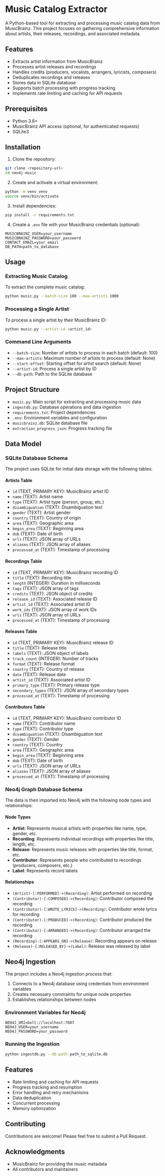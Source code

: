 # Music Catalog Extractor

A Python-based tool for extracting and processing music catalog data from MusicBrainz. This project focuses on gathering comprehensive information about artists, their releases, recordings, and associated metadata.

## Features

- Extracts artist information from MusicBrainz
- Processes artist releases and recordings
- Handles credits (producers, vocalists, arrangers, lyricists, composers)
- Deduplicates recordings and releases
- Stores data in SQLite database
- Supports batch processing with progress tracking
- Implements rate limiting and caching for API requests

## Prerequisites

- Python 3.8+
- MusicBrainz API access (optional, for authenticated requests)
- SQLite3

## Installation

1. Clone the repository:
```bash
git clone <repository-url>
cd neo4j-music
```

2. Create and activate a virtual environment:
```bash
python -m venv venv
source venv/bin/activate
```

3. Install dependencies:
```bash
pip install -r requirements.txt
```

4. Create a `.env` file with your MusicBrainz credentials (optional):
```
MUSICBRAINZ_USER=your_username
MUSICBRAINZ_PASSWORD=your_password
CONTACT_EMAIL=your_email
DB_PATH=path_to_database
```

## Usage

### Extracting Music Catalog 

To extract the complete music catalog:

```bash
python music.py --batch-size 100 --max-artists 1000
```

### Processing a Single Artist

To process a single artist by their MusicBrainz ID:

```bash
python music.py --artist-id <artist_id>
```

### Command Line Arguments

- `--batch-size`: Number of artists to process in each batch (default: 100)
- `--max-artists`: Maximum number of artists to process (default: None)
- `--start-offset`: Starting offset for artist search (default: None)
- `--artist-id`: Process a single artist by ID
- `--db-path`: Path to the SQLite database

## Project Structure

- `music.py`: Main script for extracting and processing music data
- `ingestdb.py`: Database operations and data ingestion
- `requirements.txt`: Project dependencies
- `.env`: Environment variables and configuration
- `musicbrainz.db`: SQLite database file
- `extraction_progress.json`: Progress tracking file

## Data Model

### SQLite Database Schema

The project uses SQLite for initial data storage with the following tables:

#### Artists Table
- `id` (TEXT, PRIMARY KEY): MusicBrainz artist ID
- `name` (TEXT): Artist name
- `type` (TEXT): Artist type (person, group, etc.)
- `disambiguation` (TEXT): Disambiguation text
- `gender` (TEXT): Artist gender
- `country` (TEXT): Country of origin
- `area` (TEXT): Geographic area
- `begin_area` (TEXT): Beginning area
- `dob` (TEXT): Date of birth
- `urls` (TEXT): JSON array of URLs
- `aliases` (TEXT): JSON array of aliases
- `processed_at` (TEXT): Timestamp of processing

#### Recordings Table
- `id` (TEXT, PRIMARY KEY): MusicBrainz recording ID
- `title` (TEXT): Recording title
- `length` (INTEGER): Duration in milliseconds
- `tags` (TEXT): JSON array of tags
- `credits` (TEXT): JSON object of credits
- `release_id` (TEXT): Associated release ID
- `artist_id` (TEXT): Associated artist ID
- `work_ids` (TEXT): JSON array of work IDs
- `urls` (TEXT): JSON array of URLs
- `processed_at` (TEXT): Timestamp of processing

#### Releases Table
- `id` (TEXT, PRIMARY KEY): MusicBrainz release ID
- `title` (TEXT): Release title
- `labels` (TEXT): JSON object of labels
- `track_count` (INTEGER): Number of tracks
- `format` (TEXT): Release format
- `country` (TEXT): Country of release
- `date` (TEXT): Release date
- `artist_id` (TEXT): Associated artist ID
- `primary_type` (TEXT): Primary release type
- `secondary_types` (TEXT): JSON array of secondary types
- `processed_at` (TEXT): Timestamp of processing

#### Contributors Table
- `id` (TEXT, PRIMARY KEY): MusicBrainz contributor ID
- `name` (TEXT): Contributor name
- `type` (TEXT): Contributor type
- `disambiguation` (TEXT): Disambiguation text
- `gender` (TEXT): Gender
- `country` (TEXT): Country
- `area` (TEXT): Geographic area
- `begin_area` (TEXT): Beginning area
- `dob` (TEXT): Date of birth
- `urls` (TEXT): JSON array of URLs
- `aliases` (TEXT): JSON array of aliases
- `processed_at` (TEXT): Timestamp of processing

### Neo4j Graph Database Schema

The data is then imported into Neo4j with the following node types and relationships:

#### Node Types
- **Artist**: Represents musical artists with properties like name, type, gender, etc.
- **Recording**: Represents individual recordings with properties like title, length, etc.
- **Release**: Represents music releases with properties like title, format, etc.
- **Contributor**: Represents people who contributed to recordings (producers, composers, etc.)
- **Label**: Represents record labels

#### Relationships
- `(Artist)-[:PERFORMED]->(Recording)`: Artist performed on recording
- `(Contributor)-[:COMPOSED]->(Recording)`: Contributor composed the recording
- `(Contributor)-[:WROTE_LYRICS]->(Recording)`: Contributor wrote lyrics for recording
- `(Contributor)-[:PRODUCED]->(Recording)`: Contributor produced the recording
- `(Contributor)-[:ARRANGED]->(Recording)`: Contributor arranged the recording
- `(Recording)-[:APPEARS_ON]->(Release)`: Recording appears on release
- `(Release)-[:RELEASED_BY]->(Label)`: Release was released by label

## Neo4j Ingestion

The project includes a Neo4j ingestion process that:

1. Connects to a Neo4j database using credentials from environment variables
2. Creates necessary constraints for unique node properties
3. Establishes relationships between nodes

### Environment Variables for Neo4j
```
NEO4J_URI=bolt://localhost:7687
NEO4J_USER=your_username
NEO4J_PASSWORD=your_password
```

### Running the Ingestion
```bash
python ingestdb.py --db-path path_to_sqlite.db
```

## Features

- Rate limiting and caching for API requests
- Progress tracking and resumption
- Error handling and retry mechanisms
- Data deduplication
- Concurrent processing
- Memory optimization

## Contributing

Contributions are welcome! Please feel free to submit a Pull Request.

## Acknowledgments

- MusicBrainz for providing the music metadata
- All contributors and maintainers 